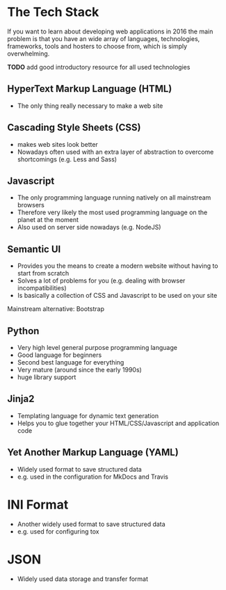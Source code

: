# The Tech Stack

If you want to learn about developing web applications in 2016 the main problem is that you have an wide array of languages, technologies, frameworks, tools and hosters to choose from, which is simply overwhelming.

**TODO** add good introductory resource for all used technologies

## HyperText Markup Language (HTML) 

* The only thing really necessary to make a web site

## Cascading Style Sheets (CSS) 

* makes web sites look better
* Nowadays often used with an extra layer of abstraction to overcome shortcomings (e.g. Less and Sass)

## Javascript 

* The only programming language running natively on all mainstream browsers
* Therefore very likely the most used programming language on the planet at the moment
* Also used on server side nowadays (e.g. NodeJS)

## Semantic UI

* Provides you the means to create a modern website without having to start from scratch
* Solves a lot of problems for you (e.g. dealing with browser incompatibilities)
* Is basically a collection of CSS and Javascript to be used on your site

Mainstream alternative: Bootstrap

## Python

* Very high level general purpose programming language
* Good language for beginners
* Second best language for everything
* Very mature (around since the early 1990s)
* huge library support

## Jinja2

* Templating language for dynamic text generation
* Helps you to glue together your HTML/CSS/Javascript and application code

## Yet Another Markup Language (YAML)

* Widely used format to save structured data
* e.g. used in the configuration for MkDocs and Travis

# INI Format

* Another widely used format to save structured data
* e.g. used for configuring tox

# JSON

* Widely used data storage and transfer format

